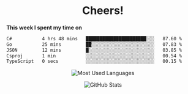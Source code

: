 <h1 align="center">Cheers!</h1>

**This week I spent my time on**
<!--START_SECTION:waka-->

```txt
C#           4 hrs 48 mins   ██████████████████████░░░   87.60 %
Go           25 mins         ██░░░░░░░░░░░░░░░░░░░░░░░   07.83 %
JSON         12 mins         █░░░░░░░░░░░░░░░░░░░░░░░░   03.85 %
Csproj       1 min           ░░░░░░░░░░░░░░░░░░░░░░░░░   00.54 %
TypeScript   0 secs          ░░░░░░░░░░░░░░░░░░░░░░░░░   00.15 %
```

<!--END_SECTION:waka-->

<p align="center"><img src="https://github-readme-stats.vercel.app/api/top-langs/?username=thnkrn&layout=compact&hide=html&theme=tokyonight" alt="Most Used Languages" /></p>

<p align="center"><img src="https://github-readme-stats.vercel.app/api?username=thnkrn&show_icons=true&count_private=true&theme=tokyonight&show=reviews&hide_rank=false&rank_icon=github" alt="GitHub Stats" /></p>

<!-- <p align="center"><a href="https://wakatime.com"><img src="https://wakatime.com/share/@thnkrn/40092326-d1bd-471b-89da-9a7c63939402.png" /></p>
 -->
